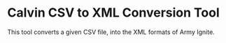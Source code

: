 # Calvin CSV to XML Conversion Tool

This tool converts a given CSV file, into the XML formats of Army Ignite.
